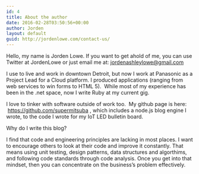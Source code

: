 ```yaml
---
id: 4
title: About the author
date: 2016-02-28T03:50:56+00:00
author: Jorden
layout: default
guid: http://jordenlowe.com/contact-us/
---
```

Hello, my name is Jorden Lowe. If you want to get ahold of me, you can use Twitter at JordenLowe or just email me at: <jordenashleylowe@gmail.com>

I use to live and work in downtown Detroit, but now I work at Panasonic as a Project Lead for a Cloud platform. I produced applications (ranging from web services to win forms to HTML 5).  While most of my experience has been in the .net space, now I write Ruby at my current gig.

I love to tinker with software outside of work too.  My github page is here:  https://github.com/supermitsuba , which includes a node.js blog engine I wrote, to the code I wrote for my IoT LED bulletin board.

Why do I write this blog?

I find that code and engineering principles are lacking in most places. I want to encourage others to look at their code and improve it constantly. That means using unit testing, design patterns, data structures and algorthims, and following code standards through code analysis. Once you get into that mindset, then you can concentrate on the business&#8217;s problem effectively.